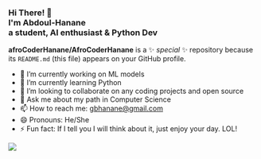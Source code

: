 

 <!-- Hi there! Feel free to make this your own but don't use my data. Attributions are welcomed --> 
<h3>Hi There! 👋<br>I'm Abdoul-Hanane<br>a student, AI enthusiast  & Python Dev</h3>


**afroCoderHanane/AfroCoderHanane** is a ✨ _special_ ✨ repository because its `README.md` (this file) appears on your GitHub profile.


- 🔭 I’m currently working on ML models
- 🌱 I’m currently learning Python 
- 👯 I’m looking to collaborate on any coding projects and open source
- 💬 Ask me about my path in Computer Science
- 📫 How to reach me: gbhanane@gmail.com
- 😄 Pronouns: He/She
- ⚡ Fun fact: If I tell you I will think about it, just enjoy your day. LOL!

<img align="center" src="https://github-readme-stats.vercel.app/api/<CARD_TYPE>/?username=afroCoderHanane&theme=<THEME_NAME>" />

